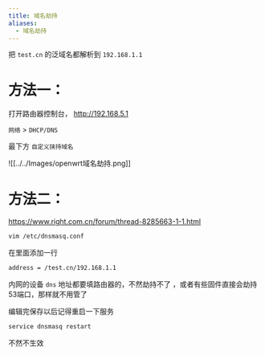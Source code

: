 ```yaml
---
title: 域名劫持
aliases:
  - 域名劫持
---
```

把 `test.cn` 的泛域名都解析到 `192.168.1.1`

# 方法一：

打开路由器控制台， http://192.168.5.1 

`网络` > `DHCP/DNS` 

最下方 `自定义挟持域名`

![[../../Images/openwrt域名劫持.png]]


# 方法二：

https://www.right.com.cn/forum/thread-8285663-1-1.html

```bash
vim /etc/dnsmasq.conf
```

在里面添加一行

```bash
address = /test.cn/192.168.1.1  
```

内网的设备 `dns` 地址都要填路由器的，不然劫持不了 ，或者有些固件直接会劫持53端口，那样就不用管了

编辑完保存以后记得重启一下服务  

```bash
service dnsmasq restart  
```

不然不生效